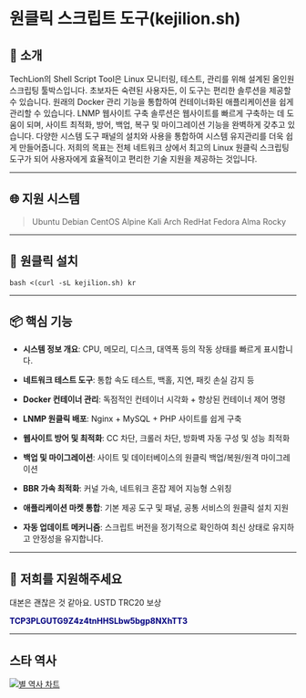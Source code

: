 
# 원클릭 스크립트 도구(kejilion.sh)

## 📜 소개
TechLion의 Shell Script Tool은 Linux 모니터링, 테스트, 관리를 위해 설계된 올인원 스크립팅 툴박스입니다. 초보자든 숙련된 사용자든, 이 도구는 편리한 솔루션을 제공할 수 있습니다. 원래의 Docker 관리 기능을 통합하여 컨테이너화된 애플리케이션을 쉽게 관리할 수 있습니다. LNMP 웹사이트 구축 솔루션은 웹사이트를 빠르게 구축하는 데 도움이 되며, 사이트 최적화, 방어, 백업, 복구 및 마이그레이션 기능을 완벽하게 갖추고 있습니다. 다양한 시스템 도구 패널의 설치와 사용을 통합하여 시스템 유지관리를 더욱 쉽게 만들어줍니다. 저희의 목표는 전체 네트워크 상에서 최고의 Linux 원클릭 스크립팅 도구가 되어 사용자에게 효율적이고 편리한 기술 지원을 제공하는 것입니다.

***

## 🌐 지원 시스템
>Ubuntu
>Debian
>CentOS
>Alpine
>Kali
>Arch
>RedHat
>Fedora
>Alma
>Rocky
***


## 🚀 원클릭 설치
```
bash <(curl -sL kejilion.sh) kr
```

***
## 📦 핵심 기능

- **시스템 정보 개요**: CPU, 메모리, 디스크, 대역폭 등의 작동 상태를 빠르게 표시합니다.

- **네트워크 테스트 도구**: 통합 속도 테스트, 백홀, 지연, 패킷 손실 감지 등

- **Docker 컨테이너 관리**: 독점적인 컨테이너 시각화 + 향상된 컨테이너 제어 명령

- **LNMP 원클릭 배포**: Nginx + MySQL + PHP 사이트를 쉽게 구축

- **웹사이트 방어 및 최적화**: CC 차단, 크롤러 차단, 방화벽 자동 구성 및 성능 최적화

- **백업 및 마이그레이션**: 사이트 및 데이터베이스의 원클릭 백업/복원/원격 마이그레이션

- **BBR 가속 최적화**: 커널 가속, 네트워크 혼잡 제어 지능형 스위칭

- **애플리케이션 마켓 통합**: 기본 제공 도구 및 패널, 공통 서비스의 원클릭 설치 지원

- **자동 업데이트 메커니즘**: 스크립트 버전을 정기적으로 확인하여 최신 상태로 유지하고 안정성을 유지합니다.

***

## 💖 저희를 지원해주세요
대본은 괜찮은 것 같아요. USTD TRC20 보상

<strong style="color: navy;">TCP3PLGUTG9Z4z4tnHHSLbw5bgp8NXhTT3</strong>

***

## 스타 역사
[![별 역사 차트](https://api.star-history.com/svg?repos=kejilion/sh&type=Date)](https://star-history.com/#kejilion/sh&Date)

